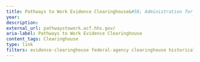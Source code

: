 ```yaml
---
title: Pathways to Work Evidence Clearinghouse&#58; Administration for Children and Families, U.S. Department of Health and Human Services
year: 
description: 
external_url: pathwaystowork.acf.hhs.gov/
aria-label: Pathways to Work Evidence Clearinghouse
content_tags: Clearinghouse
type: link
filters: evidence-clearinghouse federal-agency clearinghouse historical
---
```

